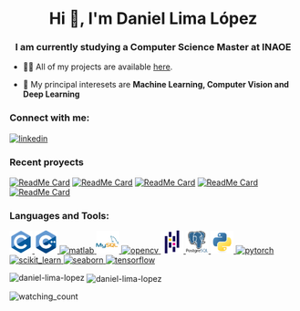 <h1 align="center">Hi 👋, I'm Daniel Lima López</h1>
<h3 align="center">I am currently studying a Computer Science Master at INAOE</h3>

- 👨‍💻 All of my projects are available [here](https://github.com/daniel-lima-lopez?tab=repositories).

- 💬 My principal interesets are **Machine Learning, Computer Vision and Deep Learning**

<h3 align="left">Connect with me:</h3>
<p align="left">
<a href="https://www.linkedin.com/in/daniel-lima-lopez/" target="blank"><img align="center" src="https://raw.githubusercontent.com/rahuldkjain/github-profile-readme-generator/master/src/images/icons/Social/linked-in-alt.svg" alt="linkedin" height="30" width="40" /></a>
</p>

<h3 align='left'>Recent proyects</h3>

[![ReadMe Card](https://github-readme-stats.vercel.app/api/pin/?username=daniel-lima-lopez&repo=Chess-pieces-classification-with-area-correlation)](https://github.com/daniel-lima-lopez/Chess-pieces-classification-with-area-correlation)
[![ReadMe Card](https://github-readme-stats.vercel.app/api/pin/?username=daniel-lima-lopez&repo=Dynamic-State-Traffic-Lights)](https://github.com/daniel-lima-lopez/Dynamic-State-Traffic-Lights)
[![ReadMe Card](https://github-readme-stats.vercel.app/api/pin/?username=daniel-lima-lopez&repo=Ada-kNN-Python)](https://github.com/daniel-lima-lopez/Ada-kNN-Python)
[![ReadMe Card](https://github-readme-stats.vercel.app/api/pin/?username=daniel-lima-lopez&repo=kTLNN-Python)](https://github.com/daniel-lima-lopez/kTLNN-Python)
[![ReadMe Card](https://github-readme-stats.vercel.app/api/pin/?username=daniel-lima-lopez&repo=Real-Valued-Genetic-Algorithm)](https://github.com/daniel-lima-lopez/Real-Valued-Genetic-Algorithm)
<!-- [![ReadMe Card](https://github-readme-stats.vercel.app/api/pin/?username=daniel-lima-lopez&repo=-)](-) -->



<h3 align="left">Languages and Tools:</h3>
<p align="left"> <a href="https://www.cprogramming.com/" target="_blank" rel="noreferrer"> <img src="https://raw.githubusercontent.com/devicons/devicon/master/icons/c/c-original.svg" alt="c" width="40" height="40"/> </a> <a href="https://www.w3schools.com/cpp/" target="_blank" rel="noreferrer"> <img src="https://raw.githubusercontent.com/devicons/devicon/master/icons/cplusplus/cplusplus-original.svg" alt="cplusplus" width="40" height="40"/> </a> <a href="https://www.mathworks.com/" target="_blank" rel="noreferrer"> <img src="https://upload.wikimedia.org/wikipedia/commons/2/21/Matlab_Logo.png" alt="matlab" width="40" height="40"/> </a> <a href="https://www.mysql.com/" target="_blank" rel="noreferrer"> <img src="https://raw.githubusercontent.com/devicons/devicon/master/icons/mysql/mysql-original-wordmark.svg" alt="mysql" width="40" height="40"/> </a> <a href="https://opencv.org/" target="_blank" rel="noreferrer"> <img src="https://www.vectorlogo.zone/logos/opencv/opencv-icon.svg" alt="opencv" width="40" height="40"/> </a> <a href="https://pandas.pydata.org/" target="_blank" rel="noreferrer"> <img src="https://raw.githubusercontent.com/devicons/devicon/2ae2a900d2f041da66e950e4d48052658d850630/icons/pandas/pandas-original.svg" alt="pandas" width="40" height="40"/> </a> <a href="https://www.postgresql.org" target="_blank" rel="noreferrer"> <img src="https://raw.githubusercontent.com/devicons/devicon/master/icons/postgresql/postgresql-original-wordmark.svg" alt="postgresql" width="40" height="40"/> </a> <a href="https://www.python.org" target="_blank" rel="noreferrer"> <img src="https://raw.githubusercontent.com/devicons/devicon/master/icons/python/python-original.svg" alt="python" width="40" height="40"/> </a> <a href="https://pytorch.org/" target="_blank" rel="noreferrer"> <img src="https://www.vectorlogo.zone/logos/pytorch/pytorch-icon.svg" alt="pytorch" width="40" height="40"/> </a> <a href="https://scikit-learn.org/" target="_blank" rel="noreferrer"> <img src="https://upload.wikimedia.org/wikipedia/commons/0/05/Scikit_learn_logo_small.svg" alt="scikit_learn" width="40" height="40"/> </a> <a href="https://seaborn.pydata.org/" target="_blank" rel="noreferrer"> <img src="https://seaborn.pydata.org/_images/logo-mark-lightbg.svg" alt="seaborn" width="40" height="40"/> </a> <a href="https://www.tensorflow.org" target="_blank" rel="noreferrer"> <img src="https://www.vectorlogo.zone/logos/tensorflow/tensorflow-icon.svg" alt="tensorflow" width="40" height="40"/> </a> </p>

<p><img align="left" src="https://github-readme-stats.vercel.app/api/top-langs?username=daniel-lima-lopez&show_icons=true&locale=en&layout=compact" alt="daniel-lima-lopez" /></p>

<p>&nbsp;<img align="center" src="https://github-readme-stats.vercel.app/api?username=daniel-lima-lopez&show_icons=true&locale=en" alt="daniel-lima-lopez" /></p>

<img src="https://komarev.com/ghpvc/?username=daniel-lima-lopez&color=brightgreen" alt="watching_count" />
